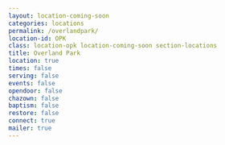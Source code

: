 ```yaml
---
layout: location-coming-soon
categories: locations
permalink: /overlandpark/
location-id: OPK
class: location-opk location-coming-soon section-locations
title: Overland Park
location: true
times: false
serving: false
events: false
opendoor: false
chazown: false
baptism: false
restore: false
connect: true
mailer: true
---
```

